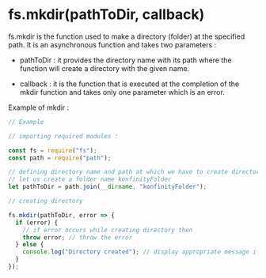 # fs.mkdir(pathToDir, callback)

fs.mkdir is the function used to make a directory (folder) at the specified path.
It is an asynchronous function and takes two parameters :

- pathToDir : it provides the directory name with its path where the function will create a directory with the given name.

- callback : it is the function that is executed at the completion of the mkdir function and takes only one parameter which is an error.

Example of mkdir :

```js
// Example

// importing required modules :

const fs = require("fs");
const path = require("path");

// defining directory name and path at which we have to create directory
// let us create a folder name konfinityFolder
let pathToDir = path.join(__dirname, "konfinityFolder");

// creating directory

fs.mkdir(pathToDir, error => {
  if (error) {
    // if error occurs while creating directory then
    throw error; // throw the error
  } else {
    console.log("Directory created"); // display appropriate message if error doesnot occur
  }
});
```